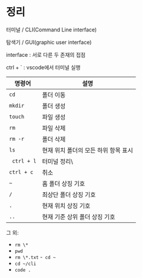 # 정리

터미널 / CLI(Command Line interface)

탐색기 / GUI(graphic user interface)

interface : 서로 다른 두 존재의 접점

ctrl + ` : vscode에서 터미널 실행

| 명령어      | 설명                                 |
| ----------- | ------------------------------------ |
| `cd`        | 폴더 이동                            |
| `mkdir`     | 폴더 생성                            |
| `touch `    | 파일 생성                            |
| `rm `       | 파일 삭제                            |
| `rm -r`     | 폴더 삭제                            |
| `ls`        | 현재 위치 폴더의 모든 하위 항목 표시 |
| ` ctrl + l` | 터미널 정리\                         |
| `ctrl + c`  | 취소                                 |
| `~ `        | 홈 폴더 상징 기호                    |
| `/`         | 최상단 폴더 상징 기호                |
| `.`         | 현재 위치 상징 기호                  |
| `.. `       | 현재 기준 상위 폴더 상징 기호        |

그 외:

- `rm \*`
- `pwd`
- `rm \*.txt` -` cd ~`
- `cd ~/cli`
- `code .`

